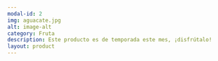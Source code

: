 ```yaml
---
modal-id: 2
img: aguacate.jpg
alt: image-alt
category: Fruta
description: Este producto es de temporada este mes, ¡disfrútalo!
layout: product
---
```

